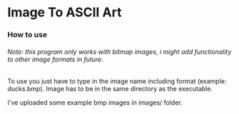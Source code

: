 # Image To ASCII Art
<h3>How to use</h3>
<h6>Note: this program only works with bitmap images, i might add functionality to other image formats in future.</h6>
To use you just have to type in the image name including format (example: ducks.bmp). Image has to be in the same directory as the executable.

I've uploaded some example bmp images in images/ folder.
